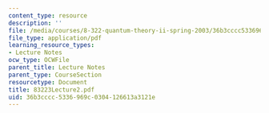 ```yaml
---
content_type: resource
description: ''
file: /media/courses/8-322-quantum-theory-ii-spring-2003/36b3cccc5336969c0304126613a3121e_83223Lecture2.pdf
file_type: application/pdf
learning_resource_types:
- Lecture Notes
ocw_type: OCWFile
parent_title: Lecture Notes
parent_type: CourseSection
resourcetype: Document
title: 83223Lecture2.pdf
uid: 36b3cccc-5336-969c-0304-126613a3121e
---
```

